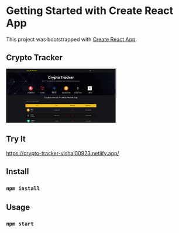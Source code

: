# Getting Started with Create React App

This project was bootstrapped with [Create React App](https://github.com/facebook/create-react-app).

## Crypto Tracker

<img src="app-preview.png" width="60%" height="60%" />

## Try It

https://crypto-tracker-vishal00923.netlify.app/

## Install

### `npm install`

## Usage

### `npm start`

